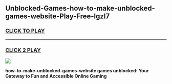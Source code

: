 
## Unblocked-Games-how-to-make-unblocked-games-website-Play-Free-lgzl7
<h3>
<a href="https://premium76.site?title=how-to-make-unblocked-games-website&ref=21A">CLICK TO PLAY</a></h3>
<hr>

<h3>
<a href="https://premium76.site?title=how-to-make-unblocked-games-website&ref=21A">CLICK 2 PLAY</a>
  
</h3>

<a href="https://premium76.site?title=how-to-make-unblocked-games-website&ref=21A"><img src="https://clearcache.store/games.png"></a>


**how-to-make-unblocked-games-website games unblocked: Your Gateway to Fun and Accessible Online Gaming**
